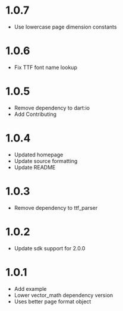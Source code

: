 # 1.0.7
* Use lowercase page dimension constants

# 1.0.6
* Fix TTF font name lookup

# 1.0.5
* Remove dependency to dart:io
* Add Contributing

# 1.0.4
* Updated homepage
* Update source formatting
* Update README

# 1.0.3
* Remove dependency to ttf_parser

# 1.0.2
* Update sdk support for 2.0.0

# 1.0.1
* Add example
* Lower vector_math dependency version
* Uses better page format object
